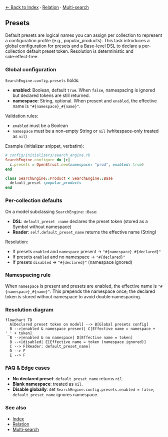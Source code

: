 [← Back to Index](./index.md) · [Relation](./relation.md) · [Multi-search](./multi_search.md)

## Presets

Default presets are logical names you can assign per collection to represent a configuration profile (e.g., popular_products). This task introduces a global configuration for presets and a Base-level DSL to declare a per-collection default preset token. Resolution is deterministic and side‑effect‑free.

### Global configuration

`SearchEngine.config.presets` holds:

- **enabled**: Boolean, default `true`. When `false`, namespacing is ignored but declared tokens are still returned.
- **namespace**: String, optional. When present and `enabled`, the effective name is `"#{namespace}_#{name}"`.

Validation rules:

- `enabled` must be a Boolean
- `namespace` must be a non-empty String or `nil` (whitespace-only treated as `nil`)

Example (initializer snippet, verbatim):

```ruby
# config/initializers/search_engine.rb
SearchEngine.configure do |c|
  c.presets = OpenStruct.new(namespace: "prod", enabled: true)
end

class SearchEngine::Product < SearchEngine::Base
  default_preset :popular_products
end
```

### Per‑collection defaults

On a model subclassing `SearchEngine::Base`:

- **DSL**: `default_preset :name` declares the preset token (stored as a Symbol without namespace)
- **Reader**: `self.default_preset_name` returns the effective name (String)

Resolution:

- If presets `enabled` and `namespace` present → `"#{namespace}_#{declared}"`
- If presets `enabled` and no namespace → `"#{declared}"`
- If presets `disabled` → `"#{declared}"` (namespace ignored)

### Namespacing rule

When `namespace` is present and presets are enabled, the effective name is `"#{namespace}_#{name}"`. This prepends the namespace once; the declared token is stored without namespace to avoid double‑namespacing.

### Resolution diagram

```mermaid
flowchart TD
  A[Declared preset token on model] --> B[Global presets config]
  B -->|enabled & namespace present| C[Effective name = namespace + '_' + token]
  B -->|enabled & no namespace| D[Effective name = token]
  B -->|disabled| E[Effective name = token (namespace ignored)]
  C --> F[Reader: default_preset_name]
  D --> F
  E --> F
```

### FAQ & Edge cases

- **No declared preset**: `default_preset_name` returns `nil`.
- **Blank namespace**: treated as `nil`.
- **Disable globally**: set `SearchEngine.config.presets.enabled = false`; `default_preset_name` ignores namespace.

### See also

- [Index](./index.md)
- [Relation](./relation.md)
- [Multi-search](./multi_search.md)
